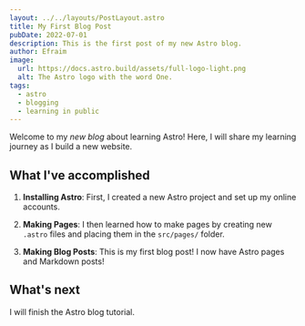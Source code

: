 ```yaml
---
layout: ../../layouts/PostLayout.astro
title: My First Blog Post
pubDate: 2022-07-01
description: This is the first post of my new Astro blog.
author: Efraim
image:
  url: https://docs.astro.build/assets/full-logo-light.png
  alt: The Astro logo with the word One.
tags:
  - astro
  - blogging
  - learning in public
---
```


Welcome to my _new blog_ about learning Astro! Here, I will share my learning journey as I build a new website.

## What I've accomplished

1. **Installing Astro**: First, I created a new Astro project and set up my online accounts.

2. **Making Pages**: I then learned how to make pages by creating new `.astro` files and placing them in the `src/pages/` folder.

3. **Making Blog Posts**: This is my first blog post! I now have Astro pages and Markdown posts!

## What's next

I will finish the Astro blog tutorial.
